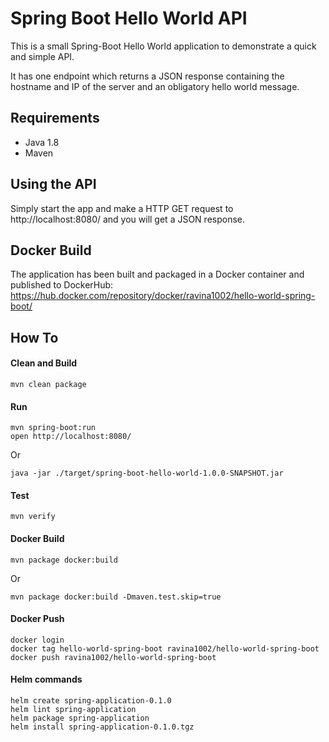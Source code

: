 # Spring Boot Hello World API

This is a small Spring-Boot Hello World application to demonstrate a quick and simple API.

It has one endpoint which returns a JSON response containing the hostname and IP of the server and an obligatory hello world message. 

## Requirements
 * Java 1.8
 * Maven
 
## Using the API
Simply start the app and make a HTTP GET request to http://localhost:8080/ and you will get a JSON response.

## Docker Build
The application has been built and packaged in a Docker container and published to DockerHub: https://hub.docker.com/repository/docker/ravina1002/hello-world-spring-boot/

## How To

#### Clean and Build
```
mvn clean package
```

#### Run
```
mvn spring-boot:run
open http://localhost:8080/
```
Or
```
java -jar ./target/spring-boot-hello-world-1.0.0-SNAPSHOT.jar
```

#### Test
```
mvn verify
```

#### Docker Build
```
mvn package docker:build
```
Or

```
mvn package docker:build -Dmaven.test.skip=true
```

#### Docker Push
```
docker login
docker tag hello-world-spring-boot ravina1002/hello-world-spring-boot
docker push ravina1002/hello-world-spring-boot
```

#### Helm commands
```
helm create spring-application-0.1.0
helm lint spring-application
helm package spring-application
helm install spring-application-0.1.0.tgz
```